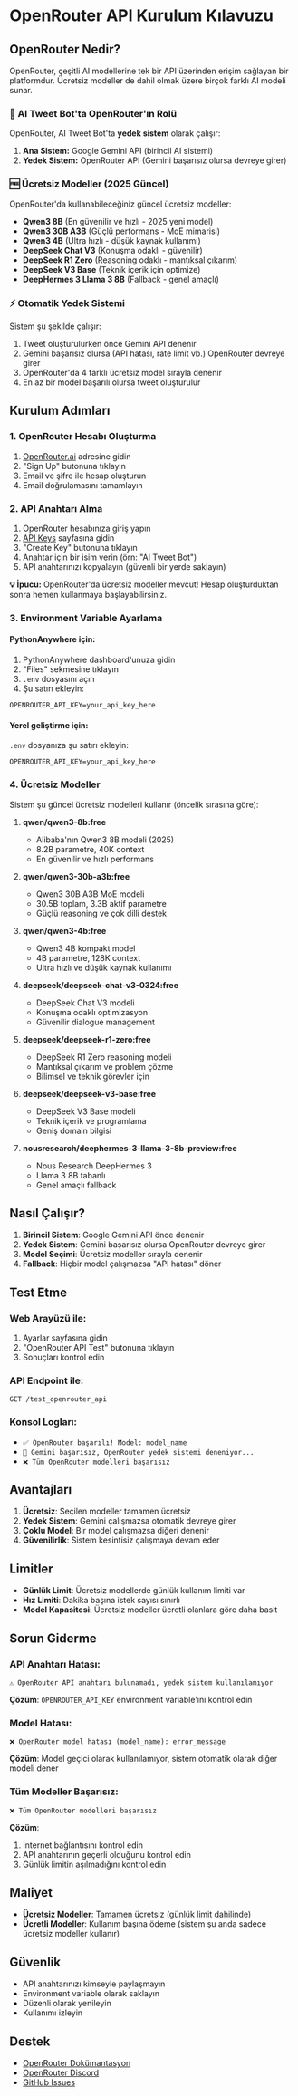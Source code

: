 # OpenRouter API Kurulum Kılavuzu

## OpenRouter Nedir?

OpenRouter, çeşitli AI modellerine tek bir API üzerinden erişim sağlayan bir platformdur. Ücretsiz modeller de dahil olmak üzere birçok farklı AI modeli sunar.

### 🎯 AI Tweet Bot'ta OpenRouter'ın Rolü

OpenRouter, AI Tweet Bot'ta **yedek sistem** olarak çalışır:

1. **Ana Sistem:** Google Gemini API (birincil AI sistemi)
2. **Yedek Sistem:** OpenRouter API (Gemini başarısız olursa devreye girer)

### 🆓 Ücretsiz Modeller (2025 Güncel)

OpenRouter'da kullanabileceğiniz güncel ücretsiz modeller:
- **Qwen3 8B** (En güvenilir ve hızlı - 2025 yeni model)
- **Qwen3 30B A3B** (Güçlü performans - MoE mimarisi)
- **Qwen3 4B** (Ultra hızlı - düşük kaynak kullanımı)
- **DeepSeek Chat V3** (Konuşma odaklı - güvenilir)
- **DeepSeek R1 Zero** (Reasoning odaklı - mantıksal çıkarım)
- **DeepSeek V3 Base** (Teknik içerik için optimize)
- **DeepHermes 3 Llama 3 8B** (Fallback - genel amaçlı)

### ⚡ Otomatik Yedek Sistemi

Sistem şu şekilde çalışır:
1. Tweet oluşturulurken önce Gemini API denenir
2. Gemini başarısız olursa (API hatası, rate limit vb.) OpenRouter devreye girer
3. OpenRouter'da 4 farklı ücretsiz model sırayla denenir
4. En az bir model başarılı olursa tweet oluşturulur

## Kurulum Adımları

### 1. OpenRouter Hesabı Oluşturma

1. [OpenRouter.ai](https://openrouter.ai) adresine gidin
2. "Sign Up" butonuna tıklayın
3. Email ve şifre ile hesap oluşturun
4. Email doğrulamasını tamamlayın

### 2. API Anahtarı Alma

1. OpenRouter hesabınıza giriş yapın
2. [API Keys](https://openrouter.ai/keys) sayfasına gidin
3. "Create Key" butonuna tıklayın
4. Anahtar için bir isim verin (örn: "AI Tweet Bot")
5. API anahtarınızı kopyalayın (güvenli bir yerde saklayın)

**💡 İpucu:** OpenRouter'da ücretsiz modeller mevcut! Hesap oluşturduktan sonra hemen kullanmaya başlayabilirsiniz.

### 3. Environment Variable Ayarlama

#### PythonAnywhere için:
1. PythonAnywhere dashboard'unuza gidin
2. "Files" sekmesine tıklayın
3. `.env` dosyasını açın
4. Şu satırı ekleyin:
```
OPENROUTER_API_KEY=your_api_key_here
```

#### Yerel geliştirme için:
`.env` dosyanıza şu satırı ekleyin:
```
OPENROUTER_API_KEY=your_api_key_here
```

### 4. Ücretsiz Modeller

Sistem şu güncel ücretsiz modelleri kullanır (öncelik sırasına göre):

1. **qwen/qwen3-8b:free**
   - Alibaba'nın Qwen3 8B modeli (2025)
   - 8.2B parametre, 40K context
   - En güvenilir ve hızlı performans

2. **qwen/qwen3-30b-a3b:free**
   - Qwen3 30B A3B MoE modeli
   - 30.5B toplam, 3.3B aktif parametre
   - Güçlü reasoning ve çok dilli destek

3. **qwen/qwen3-4b:free**
   - Qwen3 4B kompakt model
   - 4B parametre, 128K context
   - Ultra hızlı ve düşük kaynak kullanımı

4. **deepseek/deepseek-chat-v3-0324:free**
   - DeepSeek Chat V3 modeli
   - Konuşma odaklı optimizasyon
   - Güvenilir dialogue management

5. **deepseek/deepseek-r1-zero:free**
   - DeepSeek R1 Zero reasoning modeli
   - Mantıksal çıkarım ve problem çözme
   - Bilimsel ve teknik görevler için

6. **deepseek/deepseek-v3-base:free**
   - DeepSeek V3 Base modeli
   - Teknik içerik ve programlama
   - Geniş domain bilgisi

7. **nousresearch/deephermes-3-llama-3-8b-preview:free**
   - Nous Research DeepHermes 3
   - Llama 3 8B tabanlı
   - Genel amaçlı fallback

## Nasıl Çalışır?

1. **Birincil Sistem**: Google Gemini API önce denenir
2. **Yedek Sistem**: Gemini başarısız olursa OpenRouter devreye girer
3. **Model Seçimi**: Ücretsiz modeller sırayla denenir
4. **Fallback**: Hiçbir model çalışmazsa "API hatası" döner

## Test Etme

### Web Arayüzü ile:
1. Ayarlar sayfasına gidin
2. "OpenRouter API Test" butonuna tıklayın
3. Sonuçları kontrol edin

### API Endpoint ile:
```
GET /test_openrouter_api
```

### Konsol Logları:
- `✅ OpenRouter başarılı! Model: model_name`
- `🔄 Gemini başarısız, OpenRouter yedek sistemi deneniyor...`
- `❌ Tüm OpenRouter modelleri başarısız`

## Avantajları

1. **Ücretsiz**: Seçilen modeller tamamen ücretsiz
2. **Yedek Sistem**: Gemini çalışmazsa otomatik devreye girer
3. **Çoklu Model**: Bir model çalışmazsa diğeri denenir
4. **Güvenilirlik**: Sistem kesintisiz çalışmaya devam eder

## Limitler

- **Günlük Limit**: Ücretsiz modellerde günlük kullanım limiti var
- **Hız Limiti**: Dakika başına istek sayısı sınırlı
- **Model Kapasitesi**: Ücretsiz modeller ücretli olanlara göre daha basit

## Sorun Giderme

### API Anahtarı Hatası:
```
⚠️ OpenRouter API anahtarı bulunamadı, yedek sistem kullanılamıyor
```
**Çözüm**: `OPENROUTER_API_KEY` environment variable'ını kontrol edin

### Model Hatası:
```
❌ OpenRouter model hatası (model_name): error_message
```
**Çözüm**: Model geçici olarak kullanılamıyor, sistem otomatik olarak diğer modeli dener

### Tüm Modeller Başarısız:
```
❌ Tüm OpenRouter modelleri başarısız
```
**Çözüm**: 
1. İnternet bağlantısını kontrol edin
2. API anahtarının geçerli olduğunu kontrol edin
3. Günlük limitin aşılmadığını kontrol edin

## Maliyet

- **Ücretsiz Modeller**: Tamamen ücretsiz (günlük limit dahilinde)
- **Ücretli Modeller**: Kullanım başına ödeme (sistem şu anda sadece ücretsiz modeller kullanır)

## Güvenlik

- API anahtarınızı kimseyle paylaşmayın
- Environment variable olarak saklayın
- Düzenli olarak yenileyin
- Kullanımı izleyin

## Destek

- [OpenRouter Dokümantasyon](https://openrouter.ai/docs)
- [OpenRouter Discord](https://discord.gg/openrouter)
- [GitHub Issues](https://github.com/OpenRouterTeam/openrouter-runner) 